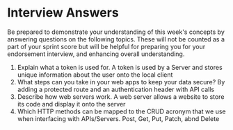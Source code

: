# Interview Answers
Be prepared to demonstrate your understanding of this week's concepts by answering questions on the following topics. These will not be counted as a part of your sprint score but will be helpful for preparing you for your endorsement interview, and enhancing overall understanding.


1. Explain what a token is used for.
    A token is used by a Server and stores unique information about the user onto the local client
2. What steps can you take in your web apps to keep your data secure?
    By adding a protected route and an authentication header with API calls
3. Describe how web servers work.
    A web server allows a website to store its code and display it onto the server
4. Which HTTP methods can be mapped to the CRUD acronym that we use when interfacing with APIs/Servers.
    Post, Get, Put, Patch, abnd Delete